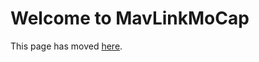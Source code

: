 # Welcome to MavLinkMoCap

This page has moved [here](https://github.com/microsoft/AirSim/blob/master/docs/mavlinkcom_mocap.md).